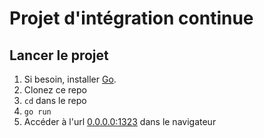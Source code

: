 # Projet d'intégration continue

## Lancer le projet
1. Si besoin, installer [Go](https://go.dev/).
2. Clonez ce repo
3. `cd` dans le repo
4. `go run`
5. Accéder à l'url [0.0.0.0:1323](http://0.0.0.0:1323) dans le navigateur
